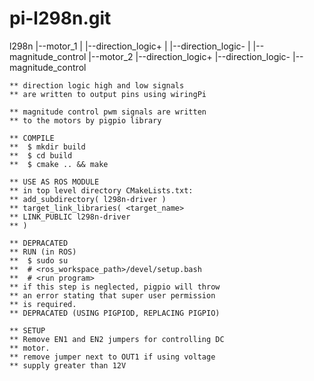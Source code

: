 # pi-l298n.git
l298n
	|--motor_1
	|  |--direction_logic+
	|  |--direction_logic-
	|  |--magnitude_control
	|--motor_2
	   |--direction_logic+
	   |--direction_logic-
	   |--magnitude_control

	** direction logic high and low signals 
	** are written to output pins using wiringPi

	** magnitude control pwm signals are written
	** to the motors by pigpio library

	** COMPILE
	**	$ mkdir build 
	**	$ cd build
	**	$ cmake .. && make

	** USE AS ROS MODULE
	** in top level directory CMakeLists.txt:
	** add_subdirectory( l298n-driver )
	** target_link_libraries( <target_name>
	** LINK_PUBLIC l298n-driver
	** )

	** DEPRACATED
	** RUN (in ROS)
	**	$ sudo su
	**	# <ros_workspace_path>/devel/setup.bash
	**	# <run program>
	** if this step is neglected, pigpio will throw
	** an error stating that super user permission
	** is required.
	** DEPRACATED (USING PIGPIOD, REPLACING PIGPIO)

	** SETUP
	** Remove EN1 and EN2 jumpers for controlling DC
	** motor.
	** remove jumper next to OUT1 if using voltage
	** supply greater than 12V
